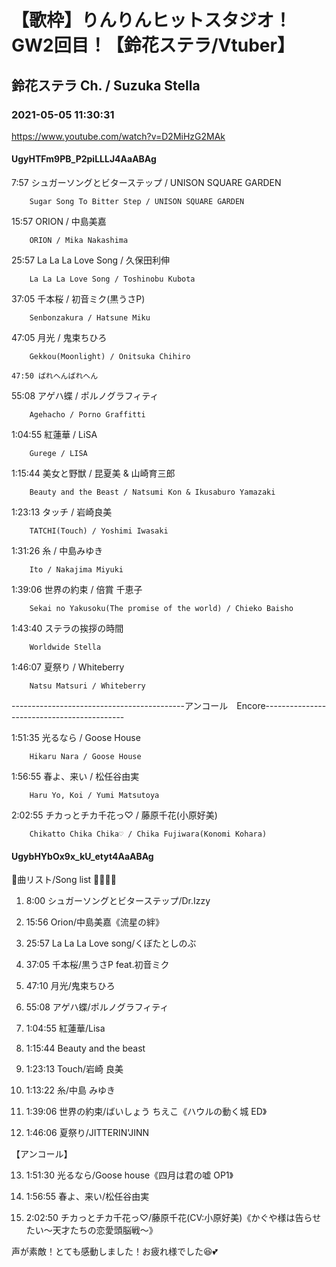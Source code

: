 # 【歌枠】りんりんヒットスタジオ！GW2回目！【鈴花ステラ/Vtuber】

## 鈴花ステラ Ch. / Suzuka Stella

### 2021-05-05 11:30:31

https://www.youtube.com/watch?v=D2MiHzG2MAk

#### UgyHTFm9PB_P2piLLLJ4AaABAg

7:57	シュガーソングとビターステップ / UNISON SQUARE GARDEN

		Sugar Song To Bitter Step / UNISON SQUARE GARDEN



15:57	ORION / 中島美嘉

		ORION / Mika Nakashima



25:57	La La La Love Song / 久保田利伸

		La La La Love Song / Toshinobu Kubota



37:05	千本桜 / 初音ミク(黒うさP)

		Senbonzakura / Hatsune Miku



47:05	月光 / 鬼束ちひろ

		Gekkou(Moonlight) / Onitsuka Chihiro

   	47:50 ばれへんばれへん



55:08	アゲハ蝶 / ポルノグラフィティ

		Agehacho / Porno Graffitti



1:04:55	紅蓮華 / LiSA

		Gurege / LISA



1:15:44	美女と野獣 / 昆夏美 & 山崎育三郎

		Beauty and the Beast / Natsumi Kon & Ikusaburo Yamazaki



1:23:13	タッチ / 岩崎良美

		TATCHI(Touch) / Yoshimi Iwasaki



1:31:26	糸 / 中島みゆき

		Ito / Nakajima Miyuki



1:39:06	世界の約束 / 倍賞 千恵子

		Sekai no Yakusoku(The promise of the world) / Chieko Baisho



1:43:40	ステラの挨拶の時間

		Worldwide Stella



1:46:07 夏祭り / Whiteberry

		Natsu Matsuri / Whiteberry



-------------------------------------------アンコール　Encore-------------------------------------------



1:51:35	光るなら / Goose House

		Hikaru Nara / Goose House



1:56:55	春よ、来い / 松任谷由実

		Haru Yo, Koi / Yumi Matsutoya



2:02:55	チカっとチカ千花っ♡ / 藤原千花(小原好美)

		Chikatto Chika Chika♡ / Chika Fujiwara(Konomi Kohara)



#### UgybHYbOx9x_kU_etyt4AaABAg

🔔曲リスト/Song list 🔔🎶🎶🎶

1. 8:00 シュガーソングとビターステップ/Dr.Izzy

2. 15:56 Orion/中島美嘉《流星の絆》

3. 25:57 La La La Love song/くぼたとしのぶ

4. 37:05 千本桜/黒うさP feat.初音ミク

5. 47:10 月光/鬼束ちひろ

6. 55:08 アゲハ蝶/ポルノグラフィティ

7. 1:04:55 紅蓮華/Lisa

8. 1:15:44 Beauty and the beast

9. 1:23:13 Touch/岩崎 良美

10. 1:13:22 糸/中島 みゆき

11. 1:39:06 世界の約束/ばいしょう ちえこ《ハウルの動く城 ED》

12. 1:46:06 夏祭り/JITTERIN'JINN

【アンコール】

13.  1:51:30 光るなら/Goose house《四月は君の嘘 OP1》

14. 1:56:55 春よ、来い/松任谷由実

15. 2:02:50 チカっとチカ千花っ♡/藤原千花(CV:小原好美)《かぐや様は告らせたい〜天才たちの恋愛頭脳戦〜》

声が素敵！とても感動しました！お疲れ様でした😆💕


